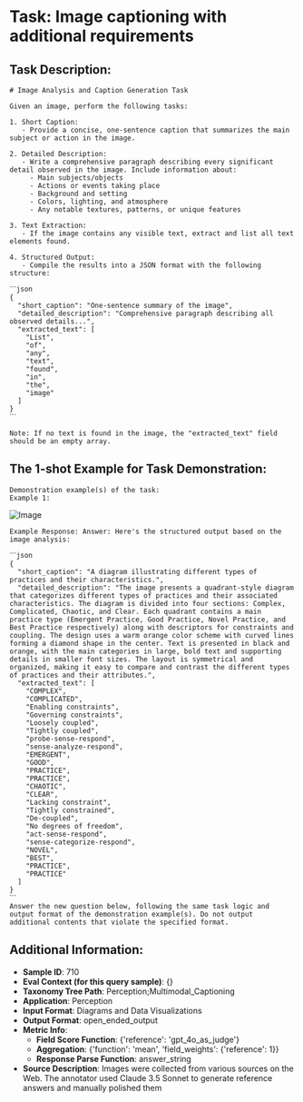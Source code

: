 # Task: Image captioning with additional requirements

## Task Description:

```
# Image Analysis and Caption Generation Task

Given an image, perform the following tasks:

1. Short Caption:
   - Provide a concise, one-sentence caption that summarizes the main subject or action in the image.

2. Detailed Description:
   - Write a comprehensive paragraph describing every significant detail observed in the image. Include information about:
     - Main subjects/objects
     - Actions or events taking place
     - Background and setting
     - Colors, lighting, and atmosphere
     - Any notable textures, patterns, or unique features

3. Text Extraction:
   - If the image contains any visible text, extract and list all text elements found.

4. Structured Output:
   - Compile the results into a JSON format with the following structure:

ˋˋˋjson
{
  "short_caption": "One-sentence summary of the image",
  "detailed_description": "Comprehensive paragraph describing all observed details...",
  "extracted_text": [
    "List",
    "of",
    "any",
    "text",
    "found",
    "in",
    "the",
    "image"
  ]
}
ˋˋˋ

Note: If no text is found in the image, the "extracted_text" field should be an empty array.
```

## The 1-shot Example for Task Demonstration:

```
Demonstration example(s) of the task:
Example 1:
```

![Image](15.png)

```
Example Response: Answer: Here's the structured output based on the image analysis:

ˋˋˋjson
{
  "short_caption": "A diagram illustrating different types of practices and their characteristics.",
  "detailed_description": "The image presents a quadrant-style diagram that categorizes different types of practices and their associated characteristics. The diagram is divided into four sections: Complex, Complicated, Chaotic, and Clear. Each quadrant contains a main practice type (Emergent Practice, Good Practice, Novel Practice, and Best Practice respectively) along with descriptors for constraints and coupling. The design uses a warm orange color scheme with curved lines forming a diamond shape in the center. Text is presented in black and orange, with the main categories in large, bold text and supporting details in smaller font sizes. The layout is symmetrical and organized, making it easy to compare and contrast the different types of practices and their attributes.",
  "extracted_text": [
    "COMPLEX",
    "COMPLICATED",
    "Enabling constraints",
    "Governing constraints",
    "Loosely coupled",
    "Tightly coupled",
    "probe-sense-respond",
    "sense-analyze-respond",
    "EMERGENT",
    "GOOD",
    "PRACTICE",
    "PRACTICE",
    "CHAOTIC",
    "CLEAR",
    "Lacking constraint",
    "Tightly constrained",
    "De-coupled",
    "No degrees of freedom",
    "act-sense-respond",
    "sense-categorize-respond",
    "NOVEL",
    "BEST",
    "PRACTICE",
    "PRACTICE"
  ]
}
ˋˋˋ
Answer the new question below, following the same task logic and output format of the demonstration example(s). Do not output additional contents that violate the specified format.
```

## Additional Information:

- **Sample ID**: 710
- **Eval Context (for this query sample)**: {}
- **Taxonomy Tree Path**: Perception;Multimodal_Captioning
- **Application**: Perception
- **Input Format**: Diagrams and Data Visualizations
- **Output Format**: open_ended_output
- **Metric Info**:
  - **Field Score Function**: {'reference': 'gpt_4o_as_judge'}
  - **Aggregation**: {'function': 'mean', 'field_weights': {'reference': 1}}
  - **Response Parse Function**: answer_string
- **Source Description**: Images were collected from various sources on the Web. The annotator used Claude 3.5 Sonnet to generate reference answers and manually polished them
